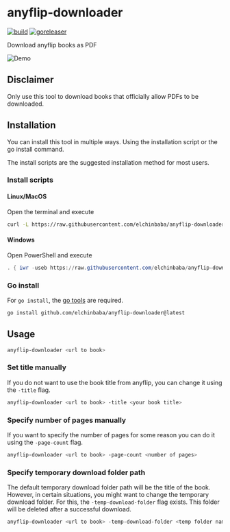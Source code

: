 # anyflip-downloader

[![build](https://github.com/elchinbaba/anyflip-downloader/actions/workflows/build.yml/badge.svg)](https://github.com/elchinbaba/anyflip-downloader/actions/workflows/build.yml)
[![goreleaser](https://github.com/elchinbaba/anyflip-downloader/actions/workflows/release.yml/badge.svg)](https://github.com/elchinbaba/anyflip-downloader/actions/workflows/release.yml)

Download anyflip books as PDF

![Demo](/assets/demo.gif)

## Disclaimer

Only use this tool to download books that officially allow PDFs to be downloaded.

## Installation
You can install this tool in multiple ways. Using the installation script or the go install command.

The install scripts are the suggested installation method for most users. 

### Install scripts

#### Linux/MacOS
Open the terminal and execute
```sh
curl -L https://raw.githubusercontent.com/elchinbaba/anyflip-downloader/main/scripts/install.sh | /usr/bin/env bash
```

#### Windows
Open PowerShell and execute
```PowerShell
. { iwr -useb https://raw.githubusercontent.com/elchinbaba/anyflip-downloader/main/scripts/install.ps1 } | iex;
```

### Go install
For `go install`, the [go tools](https://go.dev/doc/install) are required.

```sh
go install github.com/elchinbaba/anyflip-downloader@latest
```

## Usage

```sh
anyflip-downloader <url to book>
```

### Set title manually

If you do not want to use the book title from anyflip, you can change it using the `-title` flag.

```sh
anyflip-downloader <url to book> -title <your book title>
```

### Specify number of pages manually

If you want to specify the number of pages for some reason you can do it using the `-page-count` flag.

```sh
anyflip-downloader <url to book> -page-count <number of pages>
```

### Specify temporary download folder path

The default temporary download folder path will be the title of the book. However, in certain situations, you might want to change the temporary download folder. For this, the `-temp-download-folder` flag exists. This folder will be deleted after a successful download.

```sh
anyflip-downloader <url to book> -temp-download-folder <temp folder name>
```

